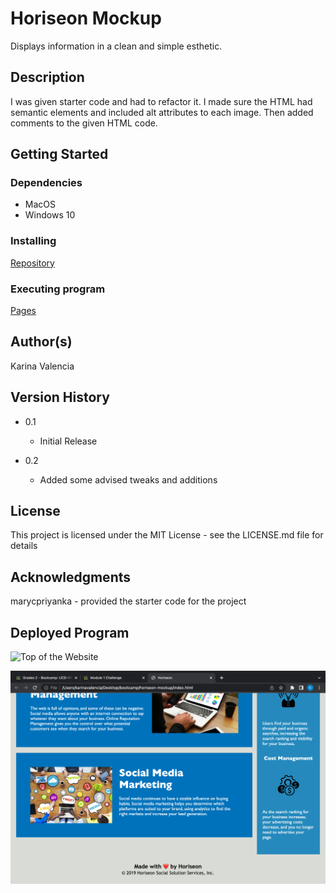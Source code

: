 # Horiseon Mockup

Displays information in a clean and simple esthetic.

## Description

I was given starter code and had to refactor it. I made sure the HTML had semantic elements and included alt attributes to each image. Then added comments to the given HTML code.

## Getting Started

### Dependencies

* MacOS
* Windows 10

### Installing

[Repository](https://github.com/Valencia01/horiseon-mockup)

### Executing program

[Pages](https://valencia01.github.io/horiseon-mockup/)

## Author(s)

Karina Valencia

## Version History

* 0.1
    * Initial Release

* 0.2
    * Added some advised tweaks and additions

## License

This project is licensed under the MIT License - see the LICENSE.md file for details

## Acknowledgments

marycpriyanka - provided the starter code for the project 

## Deployed Program

![Top of the Website](/assets/images/img1.png)


![Bottom of the Website](/assets/images/img2.png)
